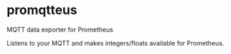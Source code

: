 # promqtteus
MQTT data exporter for Prometheus

Listens to your MQTT and makes integers/floats available for Prometheus.


